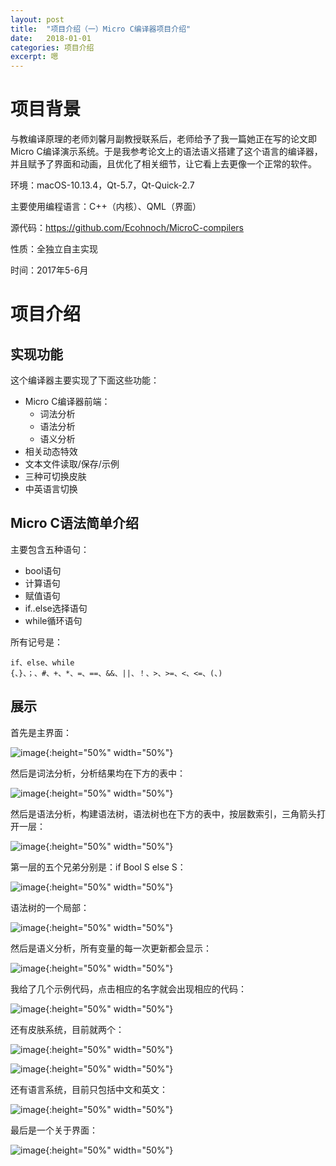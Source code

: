 ```yaml
---
layout: post
title:  "项目介绍（一）Micro C编译器项目介绍"
date:   2018-01-01
categories: 项目介绍
excerpt: 嗯
---
```

<script type="text/javascript" src="http://cdn.mathjax.org/mathjax/latest/MathJax.js?config=TeX-AMS-MML_HTMLorMML"></script>

<script type="text/x-mathjax-config">
    MathJax.Hub.Config({
        tex2jax: {inlineMath: [['$', '$']]},
        messageStyle: "none"
    });
</script>

# 项目背景

与教编译原理的老师刘馨月副教授联系后，老师给予了我一篇她正在写的论文即Micro C编译演示系统。于是我参考论文上的语法语义搭建了这个语言的编译器，并且赋予了界面和动画，且优化了相关细节，让它看上去更像一个正常的软件。

环境：macOS-10.13.4，Qt-5.7，Qt-Quick-2.7

主要使用编程语言：C++（内核）、QML（界面）

源代码：https://github.com/Ecohnoch/MicroC-compilers

性质：全独立自主实现

时间：2017年5-6月

# 项目介绍

## 实现功能

这个编译器主要实现了下面这些功能：

* Micro C编译器前端：
    * 词法分析
    * 语法分析
    * 语义分析
* 相关动态特效
* 文本文件读取/保存/示例
* 三种可切换皮肤
* 中英语言切换

## Micro C语法简单介绍

主要包含五种语句：

* bool语句
* 计算语句
* 赋值语句
* if..else选择语句
* while循环语句

所有记号是：

```
if、else、while
{、}、；、#、+、*、=、==、&&、||、！、>、>=、<、<=、(、)
```

## 展示

首先是主界面：

![image](/img/mic1.png){:height="50%" width="50%"}

然后是词法分析，分析结果均在下方的表中：

![image](/img/mic11.png){:height="50%" width="50%"}

然后是语法分析，构建语法树，语法树也在下方的表中，按层数索引，三角箭头打开一层：

![image](/img/mic2.png){:height="50%" width="50%"}

第一层的五个兄弟分别是：if Bool S else S：

![image](/img/mic6.png){:height="50%" width="50%"}

语法树的一个局部：

![image](/img/mic7.png){:height="50%" width="50%"}

然后是语义分析，所有变量的每一次更新都会显示：

![image](/img/mic3.png){:height="50%" width="50%"}

我给了几个示例代码，点击相应的名字就会出现相应的代码：

![image](/img/mic8.png){:height="50%" width="50%"}

还有皮肤系统，目前就两个：

![image](/img/mic4.png){:height="50%" width="50%"}

![image](/img/mic5.png){:height="50%" width="50%"}

还有语言系统，目前只包括中文和英文：

![image](/img/mic9.png){:height="50%" width="50%"}

最后是一个关于界面：

![image](/img/mic10.png){:height="50%" width="50%"}


